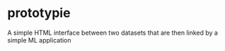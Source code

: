 # prototypie
A simple HTML interface between two datasets that are then linked by a simple ML application
